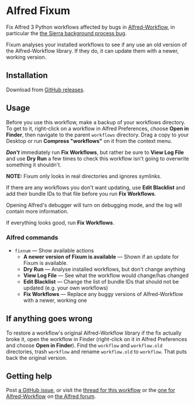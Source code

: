 
Alfred Fixum
============

Fix Alfred 3 Python workflows affected by bugs in [Alfred-Workflow][aw], in particular the [the Sierra background process bug][bug].

Fixum analyses your installed workflows to see if any use an old version of the Alfred-Workflow library. If they do, it can update them with a newer, working version.


Installation
------------

Download from [GitHub releases][releases].


Usage
-----

Before you use this workflow, make a backup of your workflows directory. To get to it, right-click on a workflow in Alfred Preferences, choose **Open in Finder**, then navigate to the parent `workflows` directory. Drag a copy to your Desktop or run **Compress "workflows"** on it from the context menu.

*__Don't__* immediately run **Fix Workflows**, but rather be sure to **View Log File** and use **Dry Run** a few times to check this workflow isn't going to overwrite something it shouldn't.

**NOTE:** Fixum only looks in real directories and ignores symlinks.

If there are any workflows you don't want updating, use **Edit Blacklist** and add their bundle IDs to that file before you run **Fix Workflows**.

 Opening Alfred's debugger will turn on debugging mode, and the log will contain more information.

If everything looks good, run **Fix Workflows**.


### Alfred commands ###

- `fixnum` — Show available actions
    - **A newer version of Fixum is available** — Shown if an update
      for Fixum is available.
    - **Dry Run** — Analyse installed workflows, but don't change anything
    - **View Log File** — See what the workflow would change/has changed
    - **Edit Blacklist** — Change the list of bundle IDs that should not be updated (e.g. your own workflows)
    - **Fix Workflows** — Replace any buggy versions of Alfred-Workflow with a newer, working one


If anything goes wrong
----------------------

To restore a workflow's original Alfred-Workflow library if the fix actually broke it, open the workflow in Finder (right-click on it in Alfred Preferences and choose **Open in Finder**). Find the `workflow` and `workflow.old` directories, trash `workflow` and rename `workflow.old` to `workflow`. That puts back the original version.


Getting help
------------

Post [a GitHub issue][issues], or visit the [thread for this workflow][forum-fixum] or the [one for Alfred-Workflow][forum-aw] on [the Alfred forum](https://www.alfredforum.com).


[mit]: ./src/LICENCE.txt
[aw]: https://github.com/deanishe/alfred-workflow/
[bug]: https://github.com/deanishe/alfred-workflow/issues/111
[forum-aw]: https://www.alfredforum.com/topic/4031-workflow-library-for-python/
[forum-fixum]: https://www.alfredforum.com/topic/10193-python-fix-how-to-fix-python-workflows-hanging-alfred-on-sierra/
[issues]: https://github.com/deanishe/alfred-fixum/issues/
[releases]: https://github.com/deanishe/alfred-fixum/releases/latest
